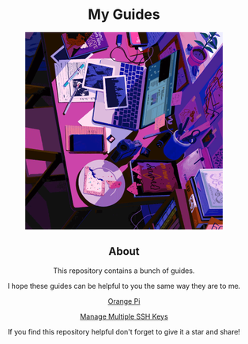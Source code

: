 <h1 align="center">My Guides</h1>

<div align="center">
    <img src="/assets/desk.gif" alt="desk" width="400"/>
</div>

<h2 align="center">About</h2>

<p align="center">This repository contains a bunch of guides.</p>

<p align="center">I hope these guides can be helpful to you the same way they are to me.</p>

<div align="center">
    
<a href="/orange_pi/">Orange Pi </a>

<a href="/ssh_keys/">Manage Multiple SSH Keys</a>  
    

</div>

<p align="center">If you find this repository helpful don't forget to give it a star and share!</p>
